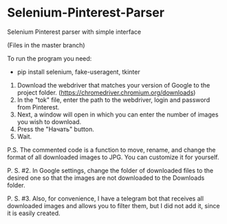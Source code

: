 # Selenium-Pinterest-Parser
Selenium Pinterest parser with simple interface

(Files in the master branch)

To run the program you need:

- pip install selenium, fake-useragent, tkinter

1. Download the webdriver that matches your version of Google to the project folder. (https://chromedriver.chromium.org/downloads)
2. In the "tok" file, enter the path to the webdriver, login and password from Pinterest.
3. Next, a window will open in which you can enter the number of images you wish to download.
4. Press the "Начать" button.
5. Wait.

P.S. The commented code is a function to move, rename, and change the format of all downloaded images to JPG. You can customize it for yourself.

P. S. #2. In Google settings, change the folder of downloaded files to the desired one so that the images are not downloaded to the Downloads folder.

P. S. #3. Also, for convenience, I have a telegram bot that receives all downloaded images and allows you to filter them, but I did not add it, since it is easily created.
